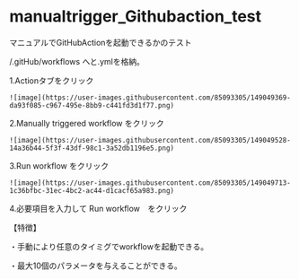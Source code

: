 # manualtrigger_Githubaction_test
マニュアルでGitHubActionを起動できるかのテスト

/.gitHub/workflows へと.ymlを格納。

1.Actionタブをクリック
```
![image](https://user-images.githubusercontent.com/85093305/149049369-da93f085-c967-495e-8bb9-c441fd3d1f77.png)

```
2.Manually triggered workflow をクリック
```
![image](https://user-images.githubusercontent.com/85093305/149049528-14a36b44-5f3f-43df-98c1-3a52db1196e5.png)

```
3.Run workflow をクリック
```
![image](https://user-images.githubusercontent.com/85093305/149049713-1c36bfbc-31ec-4bc2-ac44-d1cacf65a983.png)

```
4.必要項目を入力して Run workflow　をクリック


【特徴】

・手動により任意のタイミグでworkflowを起動できる。

・最大10個のパラメータを与えることができる。



